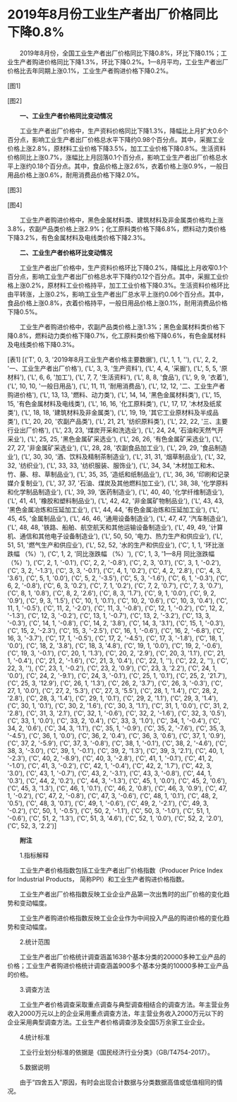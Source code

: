 # 2019年8月份工业生产者出厂价格同比下降0.8%

　　2019年8月份，全国工业生产者出厂价格同比下降0.8%，环比下降0.1%；工业生产者购进价格同比下降1.3%，环比下降0.2%。1—8月平均，工业生产者出厂价格比去年同期上涨0.1%，工业生产者购进价格下降0.2%。

[图1]

[图2]

　　**一、工业生产者价格同比变动情况**

　　工业生产者出厂价格中，生产资料价格同比下降1.3%，降幅比上月扩大0.6个百分点，影响工业生产者出厂价格总水平下降约0.98个百分点。其中，采掘工业价格上涨2.8%，原材料工业价格下降3.5%，加工工业价格下降0.8%。生活资料价格同比上涨0.7%，涨幅比上月回落0.1个百分点，影响工业生产者出厂价格总水平上涨约0.18个百分点。其中，食品价格上涨2.6%，衣着价格上涨0.9%，一般日用品价格上涨0.6%，耐用消费品价格下降2.0%。

[图3]

[图4]

　　工业生产者购进价格中，黑色金属材料类、建筑材料及非金属类价格均上涨3.8%，农副产品类价格上涨2.9%；化工原料类价格下降6.8%，燃料动力类价格下降3.2%，有色金属材料及电线类价格下降2.3%。

　　**二、工业生产者价格环比变动情况**

　　工业生产者出厂价格中，生产资料价格环比下降0.2%，降幅比上月收窄0.1个百分点，影响工业生产者出厂价格总水平下降约0.12个百分点。其中，采掘工业价格上涨0.2%，原材料工业价格持平，加工工业价格下降0.3%。生活资料价格环比由平转涨，上涨0.2%，影响工业生产者出厂总水平上涨约0.06个百分点。其中，食品价格上涨0.8%，衣着价格持平，一般日用品价格上涨0.1%，耐用消费品价格下降0.5%。

　　工业生产者购进价格中，农副产品类价格上涨1.3%；黑色金属材料类价格下降0.8%，燃料动力类价格下降0.7%，化工原料类价格下降0.6%，有色金属材料及电线类价格下降0.3%。

[表1]
[('T', 0, 3, '2019年8月工业生产者价格主要数据'), ('L', 1, 1, ''), ('L', 2, 2, '一、工业生产者出厂价格'), ('L', 3, 3, '生产资料'), ('L', 4, 4, '采掘'), ('L', 5, 5, '原材料'), ('L', 6, 6, '加工'), ('L', 7, 7, '生活资料'), ('L', 8, 8, '食品'), ('L', 9, 9, '衣着'), ('L', 10, 10, '一般日用品'), ('L', 11, 11, '耐用消费品'), ('L', 12, 12, '二、工业生产者购进价格'), ('L', 13, 13, '燃料、动力类'), ('L', 14, 14, '黑色金属材料类'), ('L', 15, 15, '有色金属材料及电线类'), ('L', 16, 16, '化工原料类'), ('L', 17, 17, '木材及纸浆类'), ('L', 18, 18, '建筑材料及非金属类'), ('L', 19, 19, '其它工业原材料及半成品类'), ('L', 20, 20, '农副产品类'), ('L', 21, 21, '纺织原料类'), ('L', 22, 22, '三、主要行业出厂价格'), ('L', 23, 23, '煤炭开采和洗选业'), ('L', 24, 24, '石油和天然气开采业'), ('L', 25, 25, '黑色金属矿采选业'), ('L', 26, 26, '有色金属矿采选业'), ('L', 27, 27, '非金属矿采选业'), ('L', 28, 28, '农副食品加工业'), ('L', 29, 29, '食品制造业'), ('L', 30, 30, '酒、饮料及精制茶制造业'), ('L', 31, 31, '烟草制品业'), ('L', 32, 32, '纺织业'), ('L', 33, 33, '纺织服装、服饰业'), ('L', 34, 34, '木材加工和木、竹、藤、棕、草制品业'), ('L', 35, 35, '造纸和纸制品业'), ('L', 36, 36, '印刷和记录媒介复制业'), ('L', 37, 37, '石油、煤炭及其他燃料加工业'), ('L', 38, 38, '化学原料和化学制品制造业'), ('L', 39, 39, '医药制造业'), ('L', 40, 40, '化学纤维制造业'), ('L', 41, 41, '橡胶和塑料制品业'), ('L', 42, 42, '非金属矿物制品业'), ('L', 43, 43, '黑色金属冶炼和压延加工业'), ('L', 44, 44, '有色金属冶炼和压延加工业'), ('L', 45, 45, '金属制品业'), ('L', 46, 46, '通用设备制造业'), ('L', 47, 47, '汽车制造业'), ('L', 48, 48, '铁路、船舶、航空航天和其他运输设备制造业'), ('L', 49, 49, '计算机、通信和其他电子设备制造业'), ('L', 50, 50, '电力、热力生产和供应业'), ('L', 51, 51, '燃气生产和供应业'), ('L', 52, 52, '水的生产和供应业'), ('C', 1, 1, '环比涨跌幅 （%）'), ('C', 1, 2, '同比涨跌幅 （%）'), ('C', 1, 3, '1—8月 同比涨跌幅（%）'), ('C', 2, 1, '-0.1'), ('C', 2, 2, '-0.8'), ('C', 2, 3, '0.1'), ('C', 3, 1, '-0.2'), ('C', 3, 2, '-1.3'), ('C', 3, 3, '-0.1'), ('C', 4, 1, '0.2'), ('C', 4, 2, '2.8'), ('C', 4, 3, '3.6'), ('C', 5, 1, '0.0'), ('C', 5, 2, '-3.5'), ('C', 5, 3, '-1.6'), ('C', 6, 1, '-0.3'), ('C', 6, 2, '-0.8'), ('C', 6, 3, '0.2'), ('C', 7, 1, '0.2'), ('C', 7, 2, '0.7'), ('C', 7, 3, '0.7'), ('C', 8, 1, '0.8'), ('C', 8, 2, '2.6'), ('C', 8, 3, '1.7'), ('C', 9, 1, '0.0'), ('C', 9, 2, '0.9'), ('C', 9, 3, '1.5'), ('C', 10, 1, '0.1'), ('C', 10, 2, '0.6'), ('C', 10, 3, '0.4'), ('C', 11, 1, '-0.5'), ('C', 11, 2, '-2.0'), ('C', 11, 3, '-0.8'), ('C', 12, 1, '-0.2'), ('C', 12, 2, '-1.3'), ('C', 12, 3, '-0.2'), ('C', 13, 1, '-0.7'), ('C', 13, 2, '-3.2'), ('C', 13, 3, '-0.3'), ('C', 14, 1, '-0.8'), ('C', 14, 2, '3.8'), ('C', 14, 3, '3.1'), ('C', 15, 1, '-0.3'), ('C', 15, 2, '-2.3'), ('C', 15, 3, '-2.5'), ('C', 16, 1, '-0.6'), ('C', 16, 2, '-6.8'), ('C', 16, 3, '-3.7'), ('C', 17, 1, '-0.5'), ('C', 17, 2, '-4.5'), ('C', 17, 3, '-1.8'), ('C', 18, 1, '0.0'), ('C', 18, 2, '3.8'), ('C', 18, 3, '4.8'), ('C', 19, 1, '0.0'), ('C', 19, 2, '-0.6'), ('C', 19, 3, '-0.1'), ('C', 20, 1, '1.3'), ('C', 20, 2, '2.9'), ('C', 20, 3, '1.1'), ('C', 21, 1, '-0.4'), ('C', 21, 2, '-1.6'), ('C', 21, 3, '0.4'), ('C', 22, 1, ''), ('C', 22, 2, ''), ('C', 22, 3, ''), ('C', 23, 1, '-0.2'), ('C', 23, 2, '0.9'), ('C', 23, 3, '2.2'), ('C', 24, 1, '0.0'), ('C', 24, 2, '-9.1'), ('C', 24, 3, '-0.1'), ('C', 25, 1, '0.1'), ('C', 25, 2, '21.7'), ('C', 25, 3, '12.9'), ('C', 26, 1, '1.3'), ('C', 26, 2, '3.7'), ('C', 26, 3, '-0.3'), ('C', 27, 1, '0.0'), ('C', 27, 2, '5.3'), ('C', 27, 3, '5.5'), ('C', 28, 1, '1.4'), ('C', 28, 2, '2.8'), ('C', 28, 3, '1.4'), ('C', 29, 1, '0.1'), ('C', 29, 2, '1.1'), ('C', 29, 3, '1.4'), ('C', 30, 1, '0.1'), ('C', 30, 2, '1.6'), ('C', 30, 3, '1.1'), ('C', 31, 1, '0.0'), ('C', 31, 2, '2.8'), ('C', 31, 3, '2.1'), ('C', 32, 1, '-0.6'), ('C', 32, 2, '-1.6'), ('C', 32, 3, '0.5'), ('C', 33, 1, '0.0'), ('C', 33, 2, '0.4'), ('C', 33, 3, '1.0'), ('C', 34, 1, '-0.4'), ('C', 34, 2, '0.6'), ('C', 34, 3, '1.1'), ('C', 35, 1, '-0.9'), ('C', 35, 2, '-7.6'), ('C', 35, 3, '-4.5'), ('C', 36, 1, '0.0'), ('C', 36, 2, '0.4'), ('C', 36, 3, '0.6'), ('C', 37, 1, '0.9'), ('C', 37, 2, '-5.9'), ('C', 37, 3, '-0.8'), ('C', 38, 1, '-0.1'), ('C', 38, 2, '-4.6'), ('C', 38, 3, '-3.0'), ('C', 39, 1, '-0.1'), ('C', 39, 2, '1.3'), ('C', 39, 3, '2.1'), ('C', 40, 1, '-2.3'), ('C', 40, 2, '-8.9'), ('C', 40, 3, '-2.8'), ('C', 41, 1, '-0.1'), ('C', 41, 2, '-1.0'), ('C', 41, 3, '-0.2'), ('C', 42, 1, '-0.4'), ('C', 42, 2, '1.7'), ('C', 42, 3, '3.0'), ('C', 43, 1, '-0.7'), ('C', 43, 2, '-3.1'), ('C', 43, 3, '-0.8'), ('C', 44, 1, '0.3'), ('C', 44, 2, '0.2'), ('C', 44, 3, '-1.3'), ('C', 45, 1, '0.0'), ('C', 45, 2, '0.6'), ('C', 45, 3, '1.3'), ('C', 46, 1, '0.1'), ('C', 46, 2, '0.8'), ('C', 46, 3, '0.9'), ('C', 47, 1, '-0.2'), ('C', 47, 2, '-0.8'), ('C', 47, 3, '-0.6'), ('C', 48, 1, '0.1'), ('C', 48, 2, '0.5'), ('C', 48, 3, '0.1'), ('C', 49, 1, '-0.6'), ('C', 49, 2, '-2.1'), ('C', 49, 3, '-0.2'), ('C', 50, 1, '-0.5'), ('C', 50, 2, '-1.1'), ('C', 50, 3, '-1.0'), ('C', 51, 1, '-0.6'), ('C', 51, 2, '1.3'), ('C', 51, 3, '4.6'), ('C', 52, 1, '0.0'), ('C', 52, 2, '2.0'), ('C', 52, 3, '2.2')]

　　**附注**

　　1.指标解释

　　工业生产者价格指数包括工业生产者出厂价格指数（Producer Price Index for Industrial Products， 简称PPI）和工业生产者购进价格指数。

　　工业生产者出厂价格指数反映工业企业产品第一次出售时的出厂价格的变化趋势和变动幅度。

　　工业生产者购进价格指数反映工业企业作为中间投入产品的购进价格的变化趋势和变动幅度。

　　2.统计范围

　　工业生产者出厂价格统计调查涵盖1638个基本分类的20000多种工业产品的价格；工业生产者购进价格统计调查涵盖900多个基本分类的10000多种工业产品的价格。

　　3.调查方法

　　工业生产者价格调查采取重点调查与典型调查相结合的调查方法。年主营业务收入2000万元以上的企业采用重点调查方法，年主营业务收入2000万元以下的企业采用典型调查方法。工业生产者价格调查涉及全国5万余家工业企业。

　　4.统计标准

　　工业行业划分标准的依据是《国民经济行业分类》（GB/T4754-2017）。

　　5.数据说明

　　由于“四舍五入”原因，有时会出现合计数据与分类数据高值或低值相同的情况。